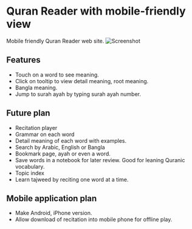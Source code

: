 # Quran Reader with mobile-friendly view
Mobile friendly Quran Reader web site. 
![Screenshot](https://raw.githubusercontent.com/oazabir/QuranApp/master/images/screenshot.png)
## Features

 - Touch on a word to see meaning.
 - Click on tooltip to view detail meaning, root meaning.
 - Bangla meaning.
 - Jump to surah ayah by typing surah ayah number.

## Future plan

 - Recitation player
 - Grammar on each word
 - Detail meaning of each word with examples. 
 - Search by Arabic, English or Bangla
 - Bookmark page, ayah or even a word.
 - Save words in a notebook for later review. Good for leaning Quranic vocabulary.
 - Topic index
 - Learn tajweed by reciting one word at a time.

## Mobile application plan

 - Make Android, iPhone version.
 - Allow download of recitation into mobile phone for offline play.
